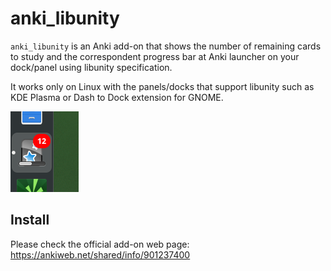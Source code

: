 # anki_libunity
`anki_libunity` is an Anki add-on that shows the number of remaining cards to study and the correspondent progress bar at Anki launcher on your dock/panel using libunity specification.

It works only on Linux with the panels/docks that support libunity such as KDE Plasma or Dash to Dock extension for GNOME.

![](screenshot.png)

## Install
Please check the official add-on web page: https://ankiweb.net/shared/info/901237400